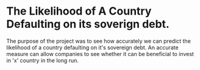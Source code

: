 # The Likelihood of A Country Defaulting on its soverign debt. 
The purpose of the project was to see how accurately we can predict the likelihood of a country defaulting on it's sovereign debt. An accurate measure can allow companies to see whether it can be beneficial to invest in 'x' country in the long run.
